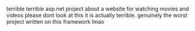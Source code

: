 terrible terrible asp.net project about a website for watching movies and videos please dont look at this it is actually terrible.
genuinely the worst project written on this framework lmao
